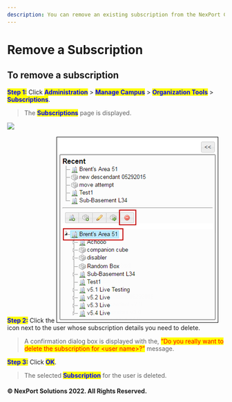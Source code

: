 ```yaml
---
description: You can remove an existing subscription from the NexPort Campus.
---
```


# Remove a Subscription

## **To remove a subscription**

<mark style="color:blue;">**Step 1:**</mark> Click <mark style="color:blue;">**Administration**</mark> > <mark style="color:blue;">**Manage Campus**</mark> > <mark style="color:blue;">**Organization Tools**</mark> > <mark style="color:blue;">**Subscriptions**</mark>.

> The <mark style="color:blue;">**Subscriptions**</mark> page is displayed.

![](../../../../../.gitbook/assets/Subscription\_Delete\_550x170.png)

<mark style="color:blue;">**Step 2:**</mark> Click the ![](<../../../../../.gitbook/assets/Delete (4).png>) icon next to the user whose subscription details you need to delete.

> A confirmation dialog box is displayed with the, <mark style="color:red;background-color:yellow;">“Do you really want to delete the subscription for \<user name>?”</mark> message.

<mark style="color:blue;">**Step 3:**</mark> Click <mark style="color:blue;">**OK**</mark>.

> The selected <mark style="color:blue;">**Subscription**</mark> for the user is deleted.

#### © NexPort Solutions 2022. All Rights Reserved.
